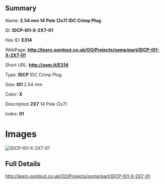 

## Summary
 
Name: __2.54 mm 14 Pole (2x7) IDC Crimp Plug__

ID: __IDCP-I01-X-2X7-01__

Hex ID: __E314__

WebPage: __http://learn.oomlout.co.uk/OO/Projects/oomp/part/IDCP-I01-X-2X7-01__

Short URL: __http://oom.lt/E314__


Type: __IDCP__ IDC Crimp Plug 

Size: __I01__ 2.54 mm 

Color: __X__  

Description __2X7__ 14 Pole (2x7) 

Index: __01__


# Images
![IDCP-I01-X-2X7-01](http://oomlout.com/oomp-gen/parts/IDCP-I01-X-2X7-01/IDCP-I01-X-2X7-01_420.jpg)



## Full Details

 http://learn.oomlout.co.uk/OO/Projects/oomp/part/IDCP-I01-X-2X7-01














